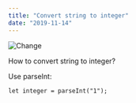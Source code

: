 ```yaml
---
title: "Convert string to integer"
date: "2019-11-14"
---
```


![Change](https://i.imgur.com/6UBU54T.jpg "Photo by Daria Shevtsova from Pexels")

How to convert string to integer?

Use parseInt:
```
let integer = parseInt("1");
```